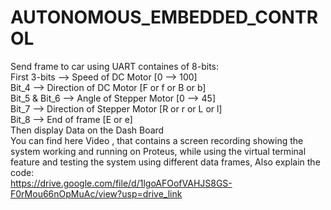 # AUTONOMOUS_EMBEDDED_CONTROL
Send frame to car using UART containes of 8-bits:
<br> First 3-bits  --> Speed of DC Motor [0 --> 100]
<br> Bit_4         --> Direction of DC Motor [F or f or B or b]
<br> Bit_5 & Bit_6 --> Angle of Stepper Motor [0 --> 45]
<br> Bit_7         --> Direction of Stepper Motor [R or r or L or l]
<br> Bit_8         --> End of frame [E or e]
<br> Then display Data on the Dash Board 
<br> You can find here Video , that contains a screen recording showing the system 
working and running on Proteus, while using the virtual terminal feature and testing the 
system using different data frames, Also explain the code:
<br> https://drive.google.com/file/d/1lgoAFOofVAHJS8GS-F0rMou66nOpMuAc/view?usp=drive_link
